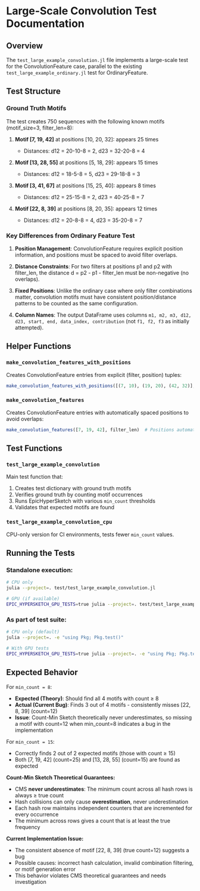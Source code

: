 # Large-Scale Convolution Test Documentation

## Overview
The `test_large_example_convolution.jl` file implements a large-scale test for the ConvolutionFeature case, parallel to the existing `test_large_example_ordinary.jl` test for OrdinaryFeature.

## Test Structure

### Ground Truth Motifs
The test creates 750 sequences with the following known motifs (motif_size=3, filter_len=8):

1. **Motif [7, 19, 42]** at positions [10, 20, 32]: appears 25 times
   - Distances: d12 = 20-10-8 = 2, d23 = 32-20-8 = 4

2. **Motif [13, 28, 55]** at positions [5, 18, 29]: appears 15 times
   - Distances: d12 = 18-5-8 = 5, d23 = 29-18-8 = 3

3. **Motif [3, 41, 67]** at positions [15, 25, 40]: appears 8 times
   - Distances: d12 = 25-15-8 = 2, d23 = 40-25-8 = 7

4. **Motif [22, 8, 39]** at positions [8, 20, 35]: appears 12 times
   - Distances: d12 = 20-8-8 = 4, d23 = 35-20-8 = 7

### Key Differences from Ordinary Feature Test

1. **Position Management**: ConvolutionFeature requires explicit position information, and positions must be spaced to avoid filter overlaps.
   
2. **Distance Constraints**: For two filters at positions p1 and p2 with filter_len, the distance d = p2 - p1 - filter_len must be non-negative (no overlaps).

3. **Fixed Positions**: Unlike the ordinary case where only filter combinations matter, convolution motifs must have consistent position/distance patterns to be counted as the same configuration.

4. **Column Names**: The output DataFrame uses columns `m1, m2, m3, d12, d23, start, end, data_index, contribution` (not `f1, f2, f3` as initially attempted).

## Helper Functions

### `make_convolution_features_with_positions`
Creates ConvolutionFeature entries from explicit (filter, position) tuples:
```julia
make_convolution_features_with_positions([(7, 10), (19, 20), (42, 32)], filter_len)
```

### `make_convolution_features`
Creates ConvolutionFeature entries with automatically spaced positions to avoid overlaps:
```julia
make_convolution_features([7, 19, 42], filter_len)  # Positions automatically generated
```

## Test Functions

### `test_large_example_convolution`
Main test function that:
1. Creates test dictionary with ground truth motifs
2. Verifies ground truth by counting motif occurrences
3. Runs EpicHyperSketch with various `min_count` thresholds
4. Validates that expected motifs are found

### `test_large_example_convolution_cpu`
CPU-only version for CI environments, tests fewer `min_count` values.

## Running the Tests

### Standalone execution:
```bash
# CPU only
julia --project=. test/test_large_example_convolution.jl

# GPU (if available)
EPIC_HYPERSKETCH_GPU_TESTS=true julia --project=. test/test_large_example_convolution.jl
```

### As part of test suite:
```bash
# CPU only (default)
julia --project=. -e "using Pkg; Pkg.test()"

# With GPU tests
EPIC_HYPERSKETCH_GPU_TESTS=true julia --project=. -e "using Pkg; Pkg.test()"
```

## Expected Behavior

For `min_count = 8`:
- **Expected (Theory)**: Should find all 4 motifs with count ≥ 8 
- **Actual (Current Bug)**: Finds 3 out of 4 motifs - consistently misses [22, 8, 39] (count=12)
- **Issue**: Count-Min Sketch theoretically never underestimates, so missing a motif with count=12 when min_count=8 indicates a bug in the implementation

For `min_count = 15`:
- Correctly finds 2 out of 2 expected motifs (those with count ≥ 15)
- Both [7, 19, 42] (count=25) and [13, 28, 55] (count=15) are found as expected

**Count-Min Sketch Theoretical Guarantees:**
- CMS **never underestimates**: The minimum count across all hash rows is always ≥ true count
- Hash collisions can only cause **overestimation**, never underestimation  
- Each hash row maintains independent counters that are incremented for every occurrence
- The minimum across rows gives a count that is at least the true frequency

**Current Implementation Issue:**
- The consistent absence of motif [22, 8, 39] (true count=12) suggests a bug
- Possible causes: incorrect hash calculation, invalid combination filtering, or motif generation error
- This behavior violates CMS theoretical guarantees and needs investigation
